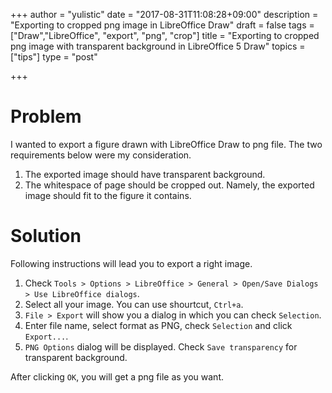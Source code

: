 +++
author = "yulistic"
date = "2017-08-31T11:08:28+09:00"
description = "Exporting to cropped png image in LibreOffice Draw"
draft = false
tags = ["Draw","LibreOffice", "export", "png", "crop"]
title = "Exporting to cropped png image with transparent background in LibreOffice 5 Draw"
topics = ["tips"]
type = "post"

+++


# Problem
I wanted to export a figure drawn with LibreOffice Draw to png file.
The two requirements below were my consideration.  

1. The exported image should have transparent background.
2. The whitespace of page should be cropped out. Namely, the exported image should fit to the figure it contains.

# Solution
Following instructions will lead you to export a right image.

1. Check `Tools > Options > LibreOffice > General > Open/Save Dialogs > Use LibreOffice dialogs`.
2. Select all your image. You can use shourtcut, `Ctrl+a`.
3. `File > Export` will show you a dialog in which you can check `Selection`.
4. Enter file name, select format as PNG, check `Selection` and click `Export...`.
5. `PNG Options` dialog will be displayed. Check `Save transparency` for transparent background.

After clicking `OK`, you will get a png file as you want.
